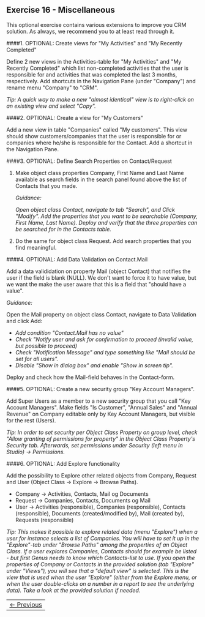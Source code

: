## Exercise 16 - Miscellaneous

This optional exercise contains various extensions to improve you CRM solution. As always, we recommend you to at least read through it.

####1. OPTIONAL: Create views for "My Activities" and "My Recently Completed"

Define 2 new views in the Activities-table for "My Activities" and "My Recently Completed" which list non-completed activities that the user is responsible for and activities that was completed the last 3 months, respectively. Add shortcuts in the Navigation Pane (under "Company") and rename menu "Company" to "CRM".

*Tip: A quick way to make a new "almost identical" view is to right-click on an existing view and select "Copy".*

####2. OPTIONAL: Create a view for "My Customers"

Add a new view in table "Companies" called "My customers". This view should show customers/companies that the user is responsible for or companies where he/she is responsible for the Contact. Add a shortcut in the Navigation Pane.

####3. OPTIONAL: Define Search Properties on Contact/Request

1. Make object class properties Company, First Name and Last Name available as search fields in the search panel found above the list of Contacts that you made.

   *Guidance:*

   *Open object class Contact, navigate to tab "Search", and Click "Modify". Add the properties that you want to be searchable (Company, First Name, Last Name). Deploy and verify that the three properties can be searched for in the Contacts table.*
   
2. Do the same for object class Request. Add search properties that you find meaningful. 

####4. OPTIONAL: Add Data Validation on Contact.Mail

Add a data valididation on property Mail (object Contact) that notifies the user if the field is blank (NULL). We don't want to force it to have value, but we want the make the user aware that this is a field that "should have a value".

*Guidance:*

Open the Mail property on object class Contact, navigate to Data Validation and click Add:
* _Add condition "Contact.Mail has no value"_
* _Check "Notify user and ask for confirmation to proceed (invalid value, but possible to proceed)_
* _Check "Notification Message" and type something like "Mail should be set for all users"._
* _Disable "Show in dialog box" and enable "Show in screen tip"._

Deploy and check how the Mail-field behaves in the Contact-form.

####5. OPTIONAL: Create a new security group "Key Account Managers". 

Add Super Users as a member to a new security group that you call "Key Account Managers". Make fields "Is Customer", "Annual Sales" and "Annual Revenue" on Company editable only by Key Account Managers, but visible for the rest (Users).

*Tip: In order to set security per Object Class Property on group level, check "Allow granting of permissions for property" in the Object Class Property's Security tab. Afterwards, set permissions under Security (left menu in Studio) -> Permissions.*

####6. OPTIONAL: Add Explore functionality 

Add the possibility to Explore other related objects from Company, Request and User (Object Class -> Explore -> Browse Paths).

* Company -> Activities, Contacts, Mail og Documents
* Request -> Companies, Contacts, Documents og Mail
* User -> Activities (responsible), Companies (responsible), Contacts (responsible), Documents (created/modified by), Mail (created by), Requests (responsible)

*Tip: This makes it possible to explore related data (menu "Explore") when a user for instance selects a list of Companies. You will have to set it up in the "Explore"-tab under "Browse Paths" among the properties of an Object Class. If a user explores Companies, Contacts should for example be listed - but first Genus needs to know which Contacts-list to use. If you open the properties of Company or Contacts in the provided solution (tab "Explore" under "Views"), you will see that a "default view" is selected. This is the view that is used when the user "Explore" (either from the Explore menu, or when the user double-clicks on a number in a report to see the underlying data). Take a look at the provided solution if needed.* 


<table>
   <tr><td><a href="exercise-15.md"><- Previous</a></td></tr>
</table>
